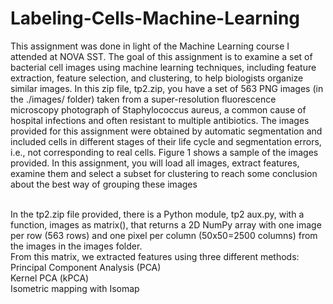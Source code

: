 # Labeling-Cells-Machine-Learning
This assignment was done in light of the Machine Learning course I attended at NOVA SST.
The goal of this assignment is to examine a set of bacterial cell images using machine learning
techniques, including feature extraction, feature selection, and clustering, to help biologists organize
similar images. In this zip file, tp2.zip, you have a set of 563 PNG images (in the ./images/ folder)
taken from a super-resolution fluorescence microscopy photograph of Staphylococcus aureus, a
common cause of hospital infections and often resistant to multiple antibiotics.
The images provided for this assignment were obtained by automatic segmentation and included
cells in different stages of their life cycle and segmentation errors, i.e., not corresponding to real
cells. Figure 1 shows a sample of the images provided.
In this assignment, you will load all images, extract features, examine them and select a subset
for clustering to reach some conclusion about the best way of grouping these images


<br /> In the tp2.zip file provided, there is a Python module, tp2 aux.py, with a function, images as matrix(),
that returns a 2D NumPy array with one image per row (563 rows) and one pixel per column
(50x50=2500 columns) from the images in the images folder.
<br />From this matrix,  we extracted features using three different methods:
<br />Principal Component Analysis (PCA)
<br />Kernel PCA (kPCA)
<br />Isometric mapping with Isomap
